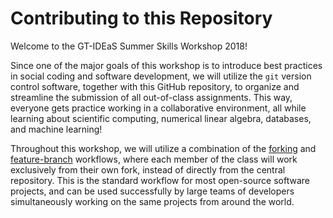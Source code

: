 Contributing to this Repository
===============================

Welcome to the GT-IDEaS Summer Skills Workshop 2018! 

Since one of the major goals of this workshop is to introduce best practices in
social coding and software development, we will utilize the `git` version
control software, together with this GitHub repository, to organize and
streamline the submission of all out-of-class assignments.  This way, everyone
gets practice working in a collaborative environment, all while learning about
scientific computing, numerical linear algebra, databases, and machine
learning!

Throughout this workshop, we will utilize a combination of the
[forking](https://www.atlassian.com/git/tutorials/comparing-workflows/forking-workflow)
and [feature-branch](https://guides.github.com/introduction/flow/) workflows,
where each member of the class will work exclusively from their own fork,
instead of directly from the central repository.  This is the standard workflow
for most open-source software projects, and can be used successfully by large
teams of developers simultaneously working on the same projects from around the
world.  



